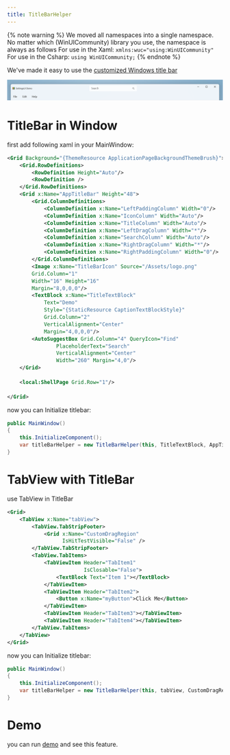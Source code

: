 ```yaml
---
title: TitleBarHelper
---
```


{% note warning %}
We moved all namespaces into a single namespace. No matter which (WinUICommunity) library you use, the namespace is always as follows
For use in the Xaml:
`xmlns:wuc="using:WinUICommunity"`
For use in the Csharp:
`using WinUICommunity;`
{% endnote %}

We've made it easy to use the  [customized Windows title bar](https://docs.microsoft.com/en-us/windows/apps/develop/title-bar?tabs=wasdk)

![SettingsUI](https://raw.githubusercontent.com/ghost1372/Resources/main/SettingsUI/Samples/TitleBar.png)

# TitleBar in Window
first add following xaml in your MainWindow:

```xml
<Grid Background="{ThemeResource ApplicationPageBackgroundThemeBrush}">
    <Grid.RowDefinitions>
        <RowDefinition Height="Auto"/>
        <RowDefinition />
    </Grid.RowDefinitions>
    <Grid x:Name="AppTitleBar" Height="48">
        <Grid.ColumnDefinitions>
            <ColumnDefinition x:Name="LeftPaddingColumn" Width="0"/>
            <ColumnDefinition x:Name="IconColumn" Width="Auto"/>
            <ColumnDefinition x:Name="TitleColumn" Width="Auto"/>
            <ColumnDefinition x:Name="LeftDragColumn" Width="*"/>
            <ColumnDefinition x:Name="SearchColumn" Width="Auto"/>
            <ColumnDefinition x:Name="RightDragColumn" Width="*"/>
            <ColumnDefinition x:Name="RightPaddingColumn" Width="0"/>
        </Grid.ColumnDefinitions>
        <Image x:Name="TitleBarIcon" Source="/Assets/logo.png"
        Grid.Column="1"
        Width="16" Height="16"
        Margin="8,0,0,0"/>
        <TextBlock x:Name="TitleTextBlock" 
            Text="Demo" 
            Style="{StaticResource CaptionTextBlockStyle}"
            Grid.Column="2"
            VerticalAlignment="Center"
            Margin="4,0,0,0"/>
        <AutoSuggestBox Grid.Column="4" QueryIcon="Find"
                PlaceholderText="Search"
                VerticalAlignment="Center"
                Width="260" Margin="4,0"/>
    </Grid>

    <local:ShellPage Grid.Row="1"/>

</Grid>
```

now you can Initialize titlebar:
```cs
public MainWindow()
{
    this.InitializeComponent();
    var titleBarHelper = new TitleBarHelper(this, TitleTextBlock, AppTitleBar, LeftPaddingColumn, IconColumn, TitleColumn, LeftDragColumn, SearchColumn, RightDragColumn, RightPaddingColumn);
}
```

# TabView with TitleBar
use TabView in TitleBar

```xml
<Grid>
    <TabView x:Name="tabView">
        <TabView.TabStripFooter>
            <Grid x:Name="CustomDragRegion"
                  IsHitTestVisible="False" />
        </TabView.TabStripFooter>
        <TabView.TabItems>
            <TabViewItem Header="TabItem1"
                         IsClosable="False">
                <TextBlock Text="Item 1"></TextBlock>
            </TabViewItem>
            <TabViewItem Header="TabItem2">
                <Button x:Name="myButton">Click Me</Button>
            </TabViewItem>
            <TabViewItem Header="TabItem3"></TabViewItem>
            <TabViewItem Header="TabItem4"></TabViewItem>
        </TabView.TabItems>
    </TabView>
</Grid>
```
now you can Initialize titlebar:
```cs
public MainWindow()
{
    this.InitializeComponent();
    var titleBarHelper = new TitleBarHelper(this, tabView, CustomDragRegion);
}
```

# Demo
you can run [demo](https://github.com/WinUICommunity/WinUICommunity) and see this feature.
